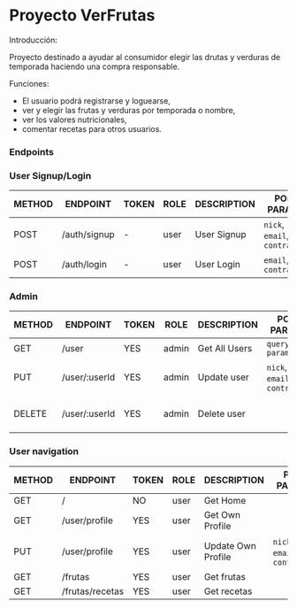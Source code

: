 # Proyecto VerFrutas

Introducción:

Proyecto destinado a ayudar al consumidor elegir las drutas y verduras de temporada haciendo una compra responsable.

Funciones:
* El usuario podrá registrarse y loguearse,
* ver y elegir las frutas y verduras por temporada o nombre,
* ver los valores nutricionales,
* comentar recetas para otros usuarios.

### Endpoints

### User Signup/Login

METHOD | ENDPOINT         | TOKEN | ROLE  | DESCRIPTION              | POST PARAMS                                               | RETURNS
-------|------------------|-------|-------|--------------------------|-----------------------------------------------------------|--------------------
POST   | /auth/signup     | -     | user  | User Signup              | `nick`, `email`, `contraseña`                             | { token: `token` }
POST   | /auth/login      | -     | user  | User Login               | `email`, `contraseña`                                     | { token: `token` }

### Admin

METHOD | ENDPOINT            | TOKEN | ROLE     | DESCRIPTION              | POST PARAMS                                     | RETURNS
-------|---------------------|-------|----------|--------------------------|-------------------------------------------------|--------------------
GET    | /user               | YES   | admin    | Get All Users            | `query params`                                  | [{user}]
PUT    | /user/:userId       | YES   | admin    | Update user              | `nick`, `email`, `contraseña`                   | {message: 'user updated'}
DELETE | /user/:userId       | YES   | admin    | Delete user              |                                                 | {message: 'user deleted'}

### User navigation

METHOD | ENDPOINT            | TOKEN | ROLE     | DESCRIPTION              | POST PARAMS                                     | RETURNS
-------|---------------------|-------|----------|--------------------------|-------------------------------------------------|--------------------
GET    | /                   | NO    | user     | Get Home                 |                                                 |
GET    | /user/profile       | YES   | user     | Get Own Profile          |                                                 | {user}
PUT    | /user/profile       | YES   | user     | Update Own Profile       | `nick`, `email`, `contraseña`                 | {message: 'user updated'}
GET    | /frutas             | YES   | user     | Get frutas               |                                                 | [{frutas}]
GET    | /frutas/recetas     | YES   | user     | Get recetas              |                                                 | [{recetas}]
